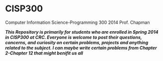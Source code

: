 CISP300 
=======

Computer Information Science-Programming 300 2014 Prof. Chapman

***This Repository is primarily for students who are enrolled in Spring 2014 in CISP300 at CRC.  Everyone is welcome to post their questions, concerns, and curiosity on certain problems, projects and anything related to the subject. I can maybe write certain problems from Chapter 2-Chapter 12 that might benifit us all***
